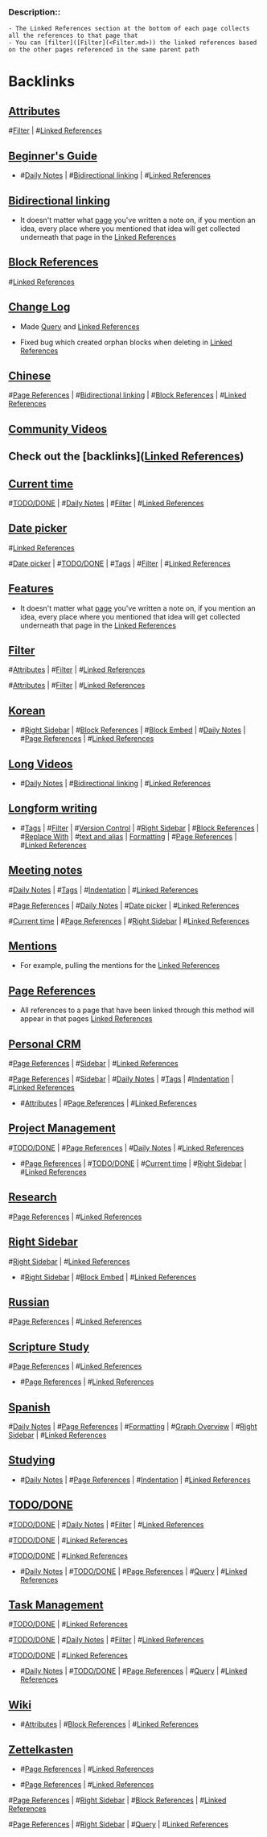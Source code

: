 ### Description::
    - The Linked References section at the bottom of each page collects all the references to that page that 
    - You can [filter]([Filter](<Filter.md>)) the linked references based on the other pages referenced in the same parent path

# Backlinks
## [Attributes](<Attributes.md>)
#[Filter](<Filter.md>) | #[Linked References](<Linked References.md>)

## [Beginner's Guide](<Beginner's Guide.md>)
- #[Daily Notes](<Daily Notes.md>) | #[Bidirectional linking](<Bidirectional linking.md>) | #[Linked References](<Linked References.md>)

## [Bidirectional linking](<Bidirectional linking.md>)
- It doesn't matter what [page]([Pages](<Pages.md>)) you've written a note on, if you mention an idea, every place where you mentioned that idea will get collected underneath that page in the [Linked References](<Linked References.md>)

## [Block References](<Block References.md>)
#[Linked References](<Linked References.md>)

## [Change Log](<Change Log.md>)
- Made [Query](<Query.md>) and [Linked References](<Linked References.md>)

- Fixed bug which created orphan blocks when deleting in [Linked References](<Linked References.md>)

## [Chinese](<Chinese.md>)
#[Page References](<Page References.md>) | #[Bidirectional linking](<Bidirectional linking.md>) | #[Block References](<Block References.md>) | #[Linked References](<Linked References.md>)

## [Community Videos](<Community Videos.md>)
## Check out the [backlinks]([Linked References](<Linked References.md>))

## [Current time](<Current time.md>)
#[TODO/DONE](<TODO/DONE.md>) | #[Daily Notes](<Daily Notes.md>) | #[Filter](<Filter.md>) | #[Linked References](<Linked References.md>)

## [Date picker](<Date picker.md>)
#[Linked References](<Linked References.md>)

#[Date picker](<Date picker.md>) | #[TODO/DONE](<TODO/DONE.md>) | #[Tags](<Tags.md>) | #[Filter](<Filter.md>) | #[Linked References](<Linked References.md>)

## [Features](<Features.md>)
- It doesn't matter what [page]([Pages](<Pages.md>)) you've written a note on, if you mention an idea, every place where you mentioned that idea will get collected underneath that page in the [Linked References](<Linked References.md>)

## [Filter](<Filter.md>)
#[Attributes](<Attributes.md>) | #[Filter](<Filter.md>) | #[Linked References](<Linked References.md>)

#[Attributes](<Attributes.md>) | #[Filter](<Filter.md>) | #[Linked References](<Linked References.md>)

## [Korean](<Korean.md>)
- #[Right Sidebar](<Right Sidebar.md>) | #[Block References](<Block References.md>) | #[Block Embed](<Block Embed.md>) | #[Daily Notes](<Daily Notes.md>) | #[Page References](<Page References.md>) | #[Linked References](<Linked References.md>)

## [Long Videos](<Long Videos.md>)
- #[Daily Notes](<Daily Notes.md>) | #[Bidirectional linking](<Bidirectional linking.md>) | #[Linked References](<Linked References.md>)

## [Longform writing](<Longform writing.md>)
- #[Tags](<Tags.md>) | #[Filter](<Filter.md>) | #[Version Control](<Version Control.md>) | #[Right Sidebar](<Right Sidebar.md>) | #[Block References](<Block References.md>) | #[Replace With](<Replace With.md>) | #[text and alias](<text and alias.md>) | [Formatting](<Formatting.md>) |  #[Page References](<Page References.md>) | #[Linked References](<Linked References.md>)

## [Meeting notes](<Meeting notes.md>)
#[Daily Notes](<Daily Notes.md>) | #[Tags](<Tags.md>) | #[Indentation](<Indentation.md>) | #[Linked References](<Linked References.md>)

#[Page References](<Page References.md>) | #[Daily Notes](<Daily Notes.md>) | #[Date picker](<Date picker.md>) | #[Linked References](<Linked References.md>)

#[Current time](<Current time.md>) | #[Page References](<Page References.md>) | #[Right Sidebar](<Right Sidebar.md>) | #[Linked References](<Linked References.md>)

## [Mentions](<Mentions.md>)
- For example, pulling the mentions for the [Linked References](<Linked References.md>)

## [Page References](<Page References.md>)
- All references to a page that have been linked through this method will appear in that pages [Linked References](<Linked References.md>)

## [Personal CRM](<Personal CRM.md>)
#[Page References](<Page References.md>) | #[Sidebar](<Sidebar.md>) | #[Linked References](<Linked References.md>)

#[Page References](<Page References.md>) | #[Sidebar](<Sidebar.md>) | #[Daily Notes](<Daily Notes.md>) | #[Tags](<Tags.md>) | #[Indentation](<Indentation.md>) | #[Linked References](<Linked References.md>)

- #[Attributes](<Attributes.md>) | #[Page References](<Page References.md>) | #[Linked References](<Linked References.md>)

## [Project Management](<Project Management.md>)
#[TODO/DONE](<TODO/DONE.md>) | #[Page References](<Page References.md>) | #[Daily Notes](<Daily Notes.md>) | #[Linked References](<Linked References.md>)

- #[Page References](<Page References.md>) | #[TODO/DONE](<TODO/DONE.md>) | #[Current time](<Current time.md>) | #[Right Sidebar](<Right Sidebar.md>) | #[Linked References](<Linked References.md>)

## [Research](<Research.md>)
#[Page References](<Page References.md>) | #[Linked References](<Linked References.md>)

## [Right Sidebar](<Right Sidebar.md>)
#[Right Sidebar](<Right Sidebar.md>) | #[Linked References](<Linked References.md>)

- #[Right Sidebar](<Right Sidebar.md>) | #[Block Embed](<Block Embed.md>) | #[Linked References](<Linked References.md>)

## [Russian](<Russian.md>)
#[Page References](<Page References.md>) | #[Linked References](<Linked References.md>)

## [Scripture Study](<Scripture Study.md>)
#[Page References](<Page References.md>) | #[Linked References](<Linked References.md>)

- #[Page References](<Page References.md>) | #[Linked References](<Linked References.md>)

## [Spanish](<Spanish.md>)
#[Daily Notes](<Daily Notes.md>) | #[Page References](<Page References.md>) | #[Formatting](<Formatting.md>) | #[Graph Overview](<Graph Overview.md>) | #[Right Sidebar](<Right Sidebar.md>) | #[Linked References](<Linked References.md>)

## [Studying](<Studying.md>)
- #[Daily Notes](<Daily Notes.md>) | #[Page References](<Page References.md>) | #[Indentation](<Indentation.md>) | #[Linked References](<Linked References.md>)

## [TODO/DONE](<TODO/DONE.md>)
#[TODO/DONE](<TODO/DONE.md>) | #[Daily Notes](<Daily Notes.md>) | #[Filter](<Filter.md>) | #[Linked References](<Linked References.md>)

#[TODO/DONE](<TODO/DONE.md>) | #[Linked References](<Linked References.md>)

#[TODO/DONE](<TODO/DONE.md>) | #[Linked References](<Linked References.md>)

- #[Daily Notes](<Daily Notes.md>) | #[TODO/DONE](<TODO/DONE.md>) | #[Page References](<Page References.md>) | #[Query](<Query.md>) | #[Linked References](<Linked References.md>)

## [Task Management](<Task Management.md>)
#[TODO/DONE](<TODO/DONE.md>) | #[Linked References](<Linked References.md>)

#[TODO/DONE](<TODO/DONE.md>) | #[Daily Notes](<Daily Notes.md>) | #[Filter](<Filter.md>) | #[Linked References](<Linked References.md>)

#[TODO/DONE](<TODO/DONE.md>) | #[Linked References](<Linked References.md>)

- #[Daily Notes](<Daily Notes.md>) | #[TODO/DONE](<TODO/DONE.md>) | #[Page References](<Page References.md>) | #[Query](<Query.md>) | #[Linked References](<Linked References.md>)

## [Wiki](<Wiki.md>)
- #[Attributes](<Attributes.md>) | #[Block References](<Block References.md>) | #[Linked References](<Linked References.md>)

## [Zettelkasten](<Zettelkasten.md>)
- #[Page References](<Page References.md>) | #[Linked References](<Linked References.md>)

- #[Page References](<Page References.md>) | #[Linked References](<Linked References.md>)

#[Page References](<Page References.md>) | #[Right Sidebar](<Right Sidebar.md>) | #[Block References](<Block References.md>) | #[Linked References](<Linked References.md>)

#[Page References](<Page References.md>) | #[Right Sidebar](<Right Sidebar.md>) | #[Query](<Query.md>) | #[Linked References](<Linked References.md>)

